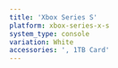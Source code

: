 ```yaml
---
title: 'Xbox Series S'
platform: xbox-series-x-s
system_type: console
variation: White
accessories: ', 1TB Card'
---
```

